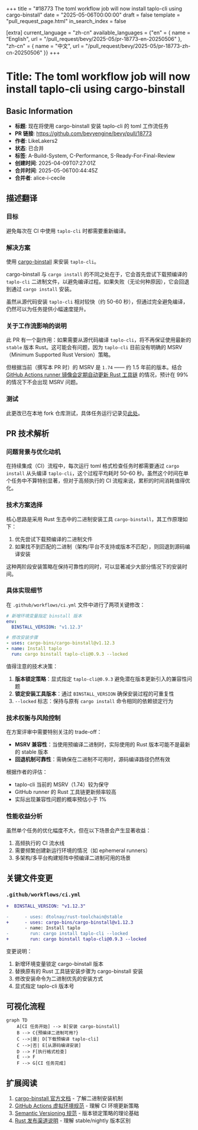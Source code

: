+++
title = "#18773 The toml workflow job will now install taplo-cli using cargo-binstall"
date = "2025-05-06T00:00:00"
draft = false
template = "pull_request_page.html"
in_search_index = false

[extra]
current_language = "zh-cn"
available_languages = {"en" = { name = "English", url = "/pull_request/bevy/2025-05/pr-18773-en-20250506" }, "zh-cn" = { name = "中文", url = "/pull_request/bevy/2025-05/pr-18773-zh-cn-20250506" }}
+++

# Title: The toml workflow job will now install taplo-cli using cargo-binstall

## Basic Information
- **标题**: 现在将使用 cargo-binstall 安装 taplo-cli 的 toml 工作流任务
- **PR 链接**: https://github.com/bevyengine/bevy/pull/18773
- **作者**: LikeLakers2
- **状态**: 已合并
- **标签**: A-Build-System, C-Performance, S-Ready-For-Final-Review
- **创建时间**: 2025-04-09T07:27:01Z
- **合并时间**: 2025-05-06T00:44:45Z
- **合并者**: alice-i-cecile

## 描述翻译

### 目标
避免每次在 CI 中使用 `taplo-cli` 时都需要重新编译。

### 解决方案
使用 [cargo-binstall](https://github.com/cargo-bins/cargo-binstall) 来安装 `taplo-cli`。

cargo-binstall 与 `cargo install` 的不同之处在于，它会首先尝试下载预编译的 `taplo-cli` 二进制文件，以避免编译过程。如果失败（无论何种原因），它会回退到通过 `cargo install` 安装。

虽然从源代码安装 `taplo-cli` 相对较快（约 50-60 秒），但通过完全避免编译，仍然可以为任务提供小幅速度提升。

### 关于工作流影响的说明
此 PR 有一个副作用：如果需要从源代码编译 `taplo-cli`，将不再保证使用最新的 `stable` 版本 Rust。这可能会有问题，因为 `taplo-cli` 目前没有明确的 MSRV（Minimum Supported Rust Version）策略。

但根据当前（撰写本 PR 时）的 MSRV 是 `1.74` —— 约 1.5 年前的版本。结合 [GitHub Actions runner 镜像会定期自动更新 Rust 工具链](https://github.com/actions/runner-images/pull/11957) 的情况，预计在 99% 的情况下不会出现 MSRV 问题。

### 测试
此更改已在本地 fork 仓库测试，具体任务运行记录见[此处](https://github.com/LikeLakers2/bevy/actions/runs/14350945588/job/40229485624)。

## PR 技术解析

### 问题背景与优化动机
在持续集成（CI）流程中，每次运行 toml 格式检查任务时都需要通过 `cargo install` 从头编译 `taplo-cli`，这个过程平均耗时 50-60 秒。虽然这个时间在单个任务中不算特别显著，但对于高频执行的 CI 流程来说，累积的时间消耗值得优化。

### 技术方案选择
核心思路是采用 Rust 生态中的二进制安装工具 `cargo-binstall`，其工作原理如下：
1. 优先尝试下载预编译的二进制文件
2. 如果找不到匹配的二进制（架构/平台不支持或版本不匹配），则回退到源码编译安装

这种两阶段安装策略在保持可靠性的同时，可以显著减少大部分情况下的安装时间。

### 具体实现细节
在 `.github/workflows/ci.yml` 文件中进行了两项关键修改：

```yaml
# 新增环境变量指定 binstall 版本
env:
  BINSTALL_VERSION: "v1.12.3"

# 修改安装步骤
- uses: cargo-bins/cargo-binstall@v1.12.3
- name: Install taplo
  run: cargo binstall taplo-cli@0.9.3 --locked
```

值得注意的技术决策：
1. **版本锁定策略**：显式指定 `taplo-cli@0.9.3` 避免潜在版本更新引入的兼容性问题
2. **锁定安装工具版本**：通过 `BINSTALL_VERSION` 确保安装过程的可重复性
3. `--locked` 标志：保持与原有 `cargo install` 命令相同的依赖锁定行为

### 技术权衡与风险控制
在方案评审中需要特别关注的 trade-off：
- **MSRV 兼容性**：当使用预编译二进制时，实际使用的 Rust 版本可能不是最新的 stable 版本
- **回退机制可靠性**：需确保在二进制不可用时，源码编译路径仍然有效

根据作者的评估：
- taplo-cli 当前的 MSRV（1.74）较为保守
- GitHub runner 的 Rust 工具链更新频率较高
- 实际出现兼容性问题的概率预估小于 1%

### 性能收益分析
虽然单个任务的优化幅度不大，但在以下场景会产生显著收益：
1. 高频执行的 CI 流水线
2. 需要频繁创建新运行环境的情况（如 ephemeral runners）
3. 多架构/多平台构建矩阵中预编译二进制可用的场景

## 关键文件变更

### `.github/workflows/ci.yml`
```diff
+  BINSTALL_VERSION: "v1.12.3"

-      - uses: dtolnay/rust-toolchain@stable
+      - uses: cargo-bins/cargo-binstall@v1.12.3
       - name: Install taplo
-        run: cargo install taplo-cli --locked
+        run: cargo binstall taplo-cli@0.9.3 --locked
```

变更说明：
1. 新增环境变量锁定 cargo-binstall 版本
2. 替换原有的 Rust 工具链安装步骤为 cargo-binstall 安装
3. 修改安装命令为二进制优先的安装方式
4. 显式指定 taplo-cli 版本号

## 可视化流程

```mermaid
graph TD
    A[CI 任务开始] --> B[安装 cargo-binstall]
    B --> C{预编译二进制可用?}
    C -->|是| D[下载预编译 taplo-cli]
    C -->|否| E[从源码编译安装]
    D --> F[执行格式检查]
    E --> F
    F --> G[CI 任务完成]
```

## 扩展阅读
1. [cargo-binstall 官方文档](https://github.com/cargo-bins/cargo-binstall) - 了解二进制安装机制
2. [GitHub Actions 虚拟环境规范](https://github.com/actions/runner-images) - 理解 CI 环境更新策略
3. [Semantic Versioning 规范](https://semver.org/) - 版本锁定策略的理论基础
4. [Rust 发布渠道说明](https://doc.rust-lang.org/book/appendix-07-nightly-rust.html) - 理解 stable/nightly 版本区别
